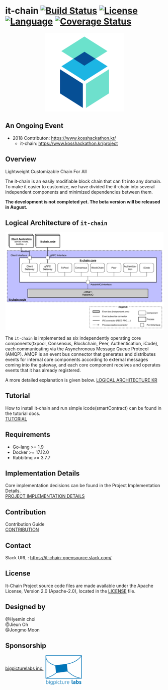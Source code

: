 # it-chain  [![Build Status](https://travis-ci.org/it-chain/engine.svg?branch=develop)](https://travis-ci.org/it-chain/engine) [![License](https://img.shields.io/badge/License-Apache%202.0-blue.svg)](https://opensource.org/licenses/Apache-2.0) [![Language](https://img.shields.io/badge/language-go-orange.svg)](https://golang.org) [![Coverage Status](https://coveralls.io/repos/github/it-chain/engine/badge.svg?branch=develop)](https://coveralls.io/github/it-chain/engine?branch=develop)


<p align="center"><img src="./doc/images/logo.png" width="250px" height="250px"></p>

## An Ongoing Event
- 2018 Contributon: https://www.kosshackathon.kr/
  - it-chain: https://www.kosshackathon.kr/project

## Overview

Lightweight Customizable Chain For All

The it-chain is an easily modifiable block chain that can fit into any domain. To make it easier to customize, we have divided the it-chain into several independent components and minimized dependencies between them.

**The development is not completed yet. The beta version will be released in August.**

## Logical Architecture of `it-chain`
![](./doc/images/it-chain-logical-view-architecture-r5.png)

The `it-chain` is implemented as six independently operating core components(txpool, Consensus, Blockchain, Peer, Authentication, iCode), each communicating via the Asynchronous Message Queue Protocol (AMQP). AMQP is an event bus connector that generates and distributes events for internal core components according to external messages coming into the gateway, and each core component receives and operates events that it has already registered.

A more detailed explanation is given below.
[LOGICAL ARCHITECTURE KR](doc/LOGICAL-ARCHITECTURE-KR.md)



## Tutorial

How to install it-chain and run simple icode(smartContract) can be found in the tutorial docs.<br>
[TUTORIAL](doc/TUTORIAL.md)

## Requirements

- Go-lang >= 1.9
- Docker >= 17.12.0
- Rabbitmq >= 3.7.7

## Implementation Details
Core implementation decisions can be found in the Project Implementation Details. <br>
[PROJECT IMPLEMENTATION DETAILS](doc/PROJECT-IMPLEMENTATION-DETAILS.md)

## Contribution
Contribution Guide <br>
[CONTRIBUTION](CONTRIBUTING.md)

## Contact
Slack URL : https://it-chain-opensource.slack.com/

## License

It-Chain Project source code files are made available under the Apache License, Version 2.0 (Apache-2.0), located in the [LICENSE](LICENSE) file.

## Designed by
@Hyemin choi<br>
@Jieun Oh<br>
@Jongmo Moon<br>

## Sponsorship

<p><a href="http://bigpicturelabs.io">bigpicturelabs inc.</a> <img src="./doc/images/[sponsorship]bigpicturelab.jpeg" align="middle" width="120px" height="95px"></p>
